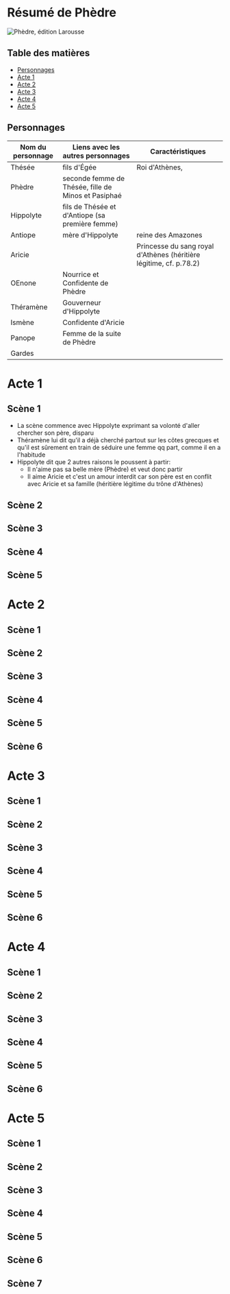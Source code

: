 # Résumé de Phèdre
![Phèdre, édition Larousse](https://ec56229aec51f1baff1d-185c3068e22352c56024573e929788ff.ssl.cf1.rackcdn.com/attachments/large/9/0/1/000851901.jpg)

## Table des matières

* [Personnages](#personnages)
* [Acte 1](#acte-1)
* [Acte 2](#acte-2)
* [Acte 3](#acte-3)
* [Acte 4](#acte-4)
* [Acte 5](#acte-5)


## Personnages

Nom du personnage | Liens avec les autres personnages |Caractéristiques
------------------|-----------------------------------|---------------
Thésée | fils d'Égée | Roi d'Athènes,
Phèdre | seconde femme de Thésée, fille de Minos et Pasiphaé |
Hippolyte | fils de Thésée et d'Antiope (sa première femme) |
Antiope | mère d'Hippolyte | reine des Amazones
Aricie |  | Princesse du sang royal d'Athènes (héritière légitime, cf. p.78.2)
OEnone | Nourrice et Confidente de Phèdre |
Théramène | Gouverneur d'Hippolyte |
Ismène | Confidente d'Aricie |
Panope | Femme de la suite de Phèdre |
Gardes |  |


# Acte 1

## Scène 1

- La scène commence avec Hippolyte exprimant sa volonté d'aller chercher son père, disparu
- Théramène lui dit qu'il a déjà cherché partout sur les côtes grecques et qu'il est sûrement en train de séduire une femme qq part, comme il en a l'habitude
- Hippolyte dit que 2 autres raisons le poussent à partir:
    - Il n'aime pas sa belle mère (Phèdre) et veut donc partir
    - Il aime Aricie et c'est un amour interdit car son père est en conflit avec Aricie et sa famille (héritière légitime du trône d'Athènes)


## Scène 2

## Scène 3

## Scène 4

## Scène 5

# Acte 2

## Scène 1

## Scène 2

## Scène 3

## Scène 4

## Scène 5

## Scène 6

# Acte 3

## Scène 1

## Scène 2

## Scène 3

## Scène 4

## Scène 5

## Scène 6

# Acte 4

## Scène 1

## Scène 2

## Scène 3

## Scène 4

## Scène 5

## Scène 6

# Acte 5

## Scène 1

## Scène 2

## Scène 3

## Scène 4

## Scène 5

## Scène 6

## Scène 7